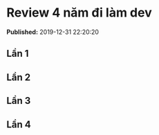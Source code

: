 # Review 4 năm đi làm dev
<p><div class='published'><b>Published:</b> 2019-12-31 22:20:20</div></p>

## Lần 1

## Lần 2

## Lần 3

## Lần 4
